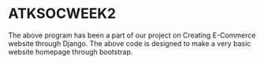 # ATKSOCWEEK2 
The above program has been a part of our project on Creating E-Commerce website through Django.
The above code is designed to make a very basic website homepage through bootstrap. 
